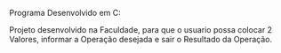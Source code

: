 Programa Desenvolvido em C:

Projeto desenvolvido na Faculdade, para que o usuario possa colocar 2 Valores, informar a Operação desejada e sair o Resultado da Operação.
